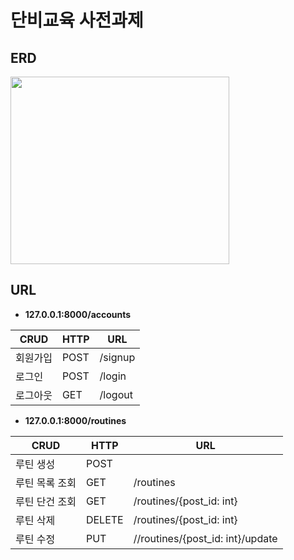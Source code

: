 
# 단비교육 사전과제

## ERD
<img src=https://user-images.githubusercontent.com/59391473/207026260-e8acc39c-f941-4148-9160-c9a83cb929b3.png width="350" height="300"/><br>



## URL
  + **127.0.0.1:8000/accounts**

|CRUD|HTTP|URL|
|---|---|---|
|회원가입|POST|/signup|
|로그인|POST|/login|
|로그아웃|GET|/logout|


  + **127.0.0.1:8000/routines**

|CRUD|HTTP|URL|
|---|---|---|
|루틴 생성|POST||
|루틴 목록 조회|GET|/routines|
|루틴 단건 조회|GET|/routines/{post_id: int}|
|루틴 삭제|DELETE|/routines/{post_id: int}|
|루틴 수정|PUT|//routines/{post_id: int}/update|

